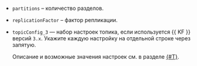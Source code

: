 * `partitions` – количество разделов.
* `replicationFactor` – фактор репликации.
* `topicConfig_3` — набор настроек топика, если используется {{ KF }} версий `3.x`. Укажите каждую настройку на отдельной строке через запятую.

   Описание и возможные значения настроек см. в разделе [{#T}](../../../../managed-kafka/concepts/settings-list.md#topic-settings).
